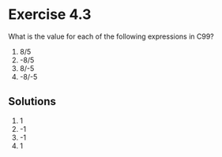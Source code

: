 # Exercise 4.3

What is the value for each of the following expressions in C99?

1. 8/5
2. -8/5
3. 8/-5
4. -8/-5

## Solutions

1. 1
2. -1
3. -1
4. 1
